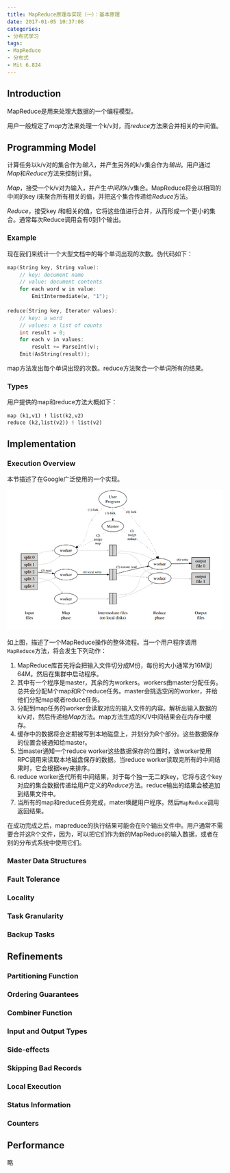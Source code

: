 ```yaml
---
title: MapReduce原理与实现（一）：基本原理
date: 2017-01-05 10:37:08
categories:
- 分布式学习
tags:
- MapReduce
- 分布式
- Mit 6.824
---
```


## Introduction

MapReduce是用来处理大数据的一个编程模型。

用户一般规定了*map*方法来处理一个k/v对，而*reduce*方法来合并相关的中间值。

<!-- more -->

## Programming Model

计算任务以k/v对的集合作为*输入*，并产生另外的k/v集合作为*输出*。用户通过*Map*和*Reduce*方法来控制计算。

*Map*，接受一个k/v对为输入，并产生*中间的*k/v集合。MapReduce将会以相同的中间的key *I*来聚合所有相关的值，并把这个集合传递给*Reduce*方法。

*Reduce*，接受key *I*和相关的值，它将这些值进行合并，从而形成一个更小的集合。通常每次Reduce调用会有0到1个输出。

### Example

现在我们来统计一个大型文档中的每个单词出现的次数。伪代码如下：

``` c++
map(String key, String value):
	// key: document name
	// value: document contents
	for each word w in value:
		EmitIntermediate(w, "1");

reduce(String key, Iterator values):
	// key: a word
	// values: a list of counts
	int result = 0;
	for each v in values:
		result += ParseInt(v);
	Emit(AsString(result));
```

map方法发出每个单词出现的次数。reduce方法聚合一个单词所有的结果。

### Types

用户提供的map和reduce方法大概如下：

	map (k1,v1) ! list(k2,v2)
	reduce (k2,list(v2)) ! list(v2)

## Implementation

### Execution Overview

本节描述了在Google广泛使用的一个实现。

![](/images/mapreduce_implement_01.png)

如上图，描述了一个MapReduce操作的整体流程。当一个用户程序调用`MapReduce`方法，将会发生下列动作：

1. MapReduce库首先将会把输入文件切分成M份，每份的大小通常为16M到64M。然后在集群中启动程序。
2. 其中有一个程序是master，其余的为workers。workers由master分配任务。总共会分配M个map和R个reduce任务。master会挑选空闲的worker，并给他们分配map或者reduce任务。
3. 分配到map任务的worker会读取对应的输入文件的内容。解析出输入数据的k/v对，然后传递给*Map*方法。map方法生成的K/V中间结果会在内存中缓存。
4. 缓存中的数据将会定期被写到本地磁盘上，并划分为R个部分。这些数据保存的位置会被通知给master。
5. 当master通知一个reduce worker这些数据保存的位置时，该worker使用RPC调用来读取本地磁盘保存的数据。当reduce worker读取完所有的中间结果时，它会根据key来排序。
6. reduce worker迭代所有中间结果，对于每个独一无二的key，它将与这个key对应的集合数据传递给用户定义的*Reduce*方法。reduce输出的结果会被追加到结果文件中。
7. 当所有的map和reduce任务完成，mater唤醒用户程序。然后`MapReduce`调用返回结果。

在成功完成之后，mapreduce的执行结果可能会在R个输出文件中。用户通常不需要合并这R个文件，因为，可以把它们作为新的MapReduce的输入数据，或者在别的分布式系统中使用它们。

### Master Data Structures

### Fault Tolerance

### Locality

### Task Granularity

### Backup Tasks

## Refinements

### Partitioning Function

### Ordering Guarantees

### Combiner Function

### Input and Output Types

### Side-effects

### Skipping Bad Records

### Local Execution

### Status Information

### Counters

## Performance

略







